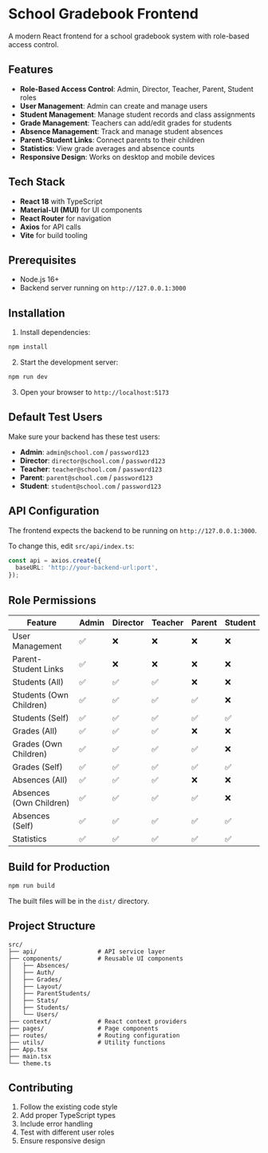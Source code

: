 # School Gradebook Frontend

A modern React frontend for a school gradebook system with role-based access control.

## Features

- **Role-Based Access Control**: Admin, Director, Teacher, Parent, Student roles
- **User Management**: Admin can create and manage users
- **Student Management**: Manage student records and class assignments
- **Grade Management**: Teachers can add/edit grades for students
- **Absence Management**: Track and manage student absences
- **Parent-Student Links**: Connect parents to their children
- **Statistics**: View grade averages and absence counts
- **Responsive Design**: Works on desktop and mobile devices

## Tech Stack

- **React 18** with TypeScript
- **Material-UI (MUI)** for UI components
- **React Router** for navigation
- **Axios** for API calls
- **Vite** for build tooling

## Prerequisites

- Node.js 16+ 
- Backend server running on `http://127.0.0.1:3000`

## Installation

1. Install dependencies:
```bash
npm install
```

2. Start the development server:
```bash
npm run dev
```

3. Open your browser to `http://localhost:5173`

## Default Test Users

Make sure your backend has these test users:

- **Admin**: `admin@school.com` / `password123`
- **Director**: `director@school.com` / `password123`  
- **Teacher**: `teacher@school.com` / `password123`
- **Parent**: `parent@school.com` / `password123`
- **Student**: `student@school.com` / `password123`

## API Configuration

The frontend expects the backend to be running on `http://127.0.0.1:3000`. 

To change this, edit `src/api/index.ts`:

```typescript
const api = axios.create({
  baseURL: 'http://your-backend-url:port',
});
```

## Role Permissions

| Feature | Admin | Director | Teacher | Parent | Student |
|---------|-------|----------|---------|--------|---------|
| User Management | ✅ | ❌ | ❌ | ❌ | ❌ |
| Parent-Student Links | ✅ | ❌ | ❌ | ❌ | ❌ |
| Students (All) | ✅ | ✅ | ✅ | ❌ | ❌ |
| Students (Own Children) | ✅ | ✅ | ✅ | ✅ | ❌ |
| Students (Self) | ✅ | ✅ | ✅ | ✅ | ✅ |
| Grades (All) | ✅ | ✅ | ✅ | ❌ | ❌ |
| Grades (Own Children) | ✅ | ✅ | ✅ | ✅ | ❌ |
| Grades (Self) | ✅ | ✅ | ✅ | ✅ | ✅ |
| Absences (All) | ✅ | ✅ | ✅ | ❌ | ❌ |
| Absences (Own Children) | ✅ | ✅ | ✅ | ✅ | ❌ |
| Absences (Self) | ✅ | ✅ | ✅ | ✅ | ✅ |
| Statistics | ✅ | ✅ | ✅ | ✅ | ✅ |

## Build for Production

```bash
npm run build
```

The built files will be in the `dist/` directory.

## Project Structure

```
src/
├── api/                 # API service layer
├── components/          # Reusable UI components
│   ├── Absences/
│   ├── Auth/
│   ├── Grades/
│   ├── Layout/
│   ├── ParentStudents/
│   ├── Stats/
│   ├── Students/
│   └── Users/
├── context/             # React context providers
├── pages/               # Page components
├── routes/              # Routing configuration
├── utils/               # Utility functions
├── App.tsx
├── main.tsx
└── theme.ts
```

## Contributing

1. Follow the existing code style
2. Add proper TypeScript types
3. Include error handling
4. Test with different user roles
5. Ensure responsive design